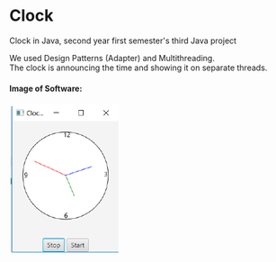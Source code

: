 # Clock
Clock in Java, second year first semester's third Java project

We used Design Patterns (Adapter) and Multithreading.  
The clock is announcing the time and showing it on separate threads.

#### Image of Software:
![image](https://raw.githubusercontent.com/aviasd/Clock/master/README%20files/Software.PNG)  

